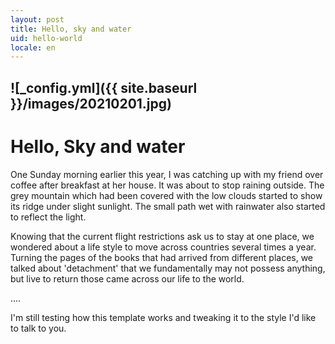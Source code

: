 ```yaml
---
layout: post
title: Hello, sky and water
uid: hello-world
locale: en
---
```


## ![_config.yml]({{ site.baseurl }}/images/20210201.jpg)

# Hello, Sky and water

One Sunday morning earlier this year, I was catching up with my friend over coffee after breakfast at her house. It was about to stop raining outside. The grey mountain which had been covered with the low clouds started to show its ridge under slight sunlight. The small path wet with rainwater also started to reflect the light.

Knowing that the current flight restrictions ask us to stay at one place, we wondered about a life style to move across countries several times a year. Turning the pages of the books that had arrived from different places, we talked about 'detachment' that we fundamentally may not possess anything, but live to return those came across our life to the world.




....

I'm still testing how this template works and tweaking it to the style I'd like to talk to you.
